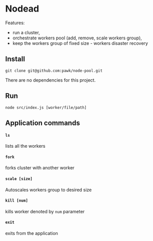 # Nodead

Features:
 * run a cluster,
 * orchestrate workers pool (add, remove, scale workers group),
 * keep the workers group of fixed size - workers disaster recovery

## Install

```
git clone git@github.com:pawk/node-pool.git
```

There are no dependencies for this project.

## Run

```
node src/index.js [worker/file/path]
```

## Application commands

#### `ls`

lists all the workers

#### `fork`

forks cluster with another worker

#### `scale [size]`

Autoscales workers group to desired size

#### `kill [num]`

kills worker denoted by `num` parameter

#### `exit`

exits from the application
